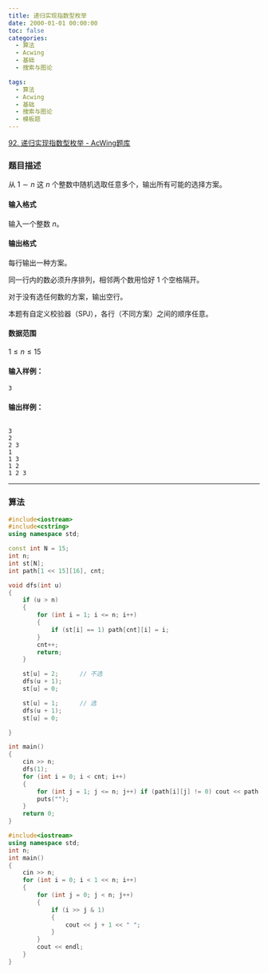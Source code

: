 ```yaml
---
title: 递归实现指数型枚举
date: 2000-01-01 00:00:00
toc: false
categories:
  - 算法
  - Acwing
  - 基础
  - 搜索与图论

tags:
  - 算法
  - Acwing
  - 基础
  - 搜索与图论
  - 模板题
---
```


[92. 递归实现指数型枚举 - AcWing题库](https://www.acwing.com/problem/content/94/)



### 题目描述
从 $1 \sim n$ 这 $n$ 个整数中随机选取任意多个，输出所有可能的选择方案。

#### 输入格式

输入一个整数 $n$。

#### 输出格式

每行输出一种方案。

同一行内的数必须升序排列，相邻两个数用恰好 $1$ 个空格隔开。

对于没有选任何数的方案，输出空行。

本题有自定义校验器（SPJ），各行（不同方案）之间的顺序任意。

#### 数据范围

$1 \le n \le 15$

#### 输入样例：

```
3
```

#### 输出样例：

```

3
2
2 3
1
1 3
1 2
1 2 3
```

---
### 算法


```cpp
#include<iostream>
#include<cstring>
using namespace std;

const int N = 15;
int n;
int st[N];
int path[1 << 15][16], cnt;

void dfs(int u)
{
    if (u > n) 
    {
        for (int i = 1; i <= n; i++)
        {
            if (st[i] == 1) path[cnt][i] = i;
        }
        cnt++;
        return;
    }

    st[u] = 2;      // 不选
    dfs(u + 1);
    st[u] = 0;

    st[u] = 1;      // 选
    dfs(u + 1);
    st[u] = 0;

}

int main()
{
    cin >> n;
    dfs(1);
    for (int i = 0; i < cnt; i++)
    {
        for (int j = 1; j <= n; j++) if (path[i][j] != 0) cout << path[i][j] << " ";
        puts("");
    }
    return 0;
}
```


```cpp
#include<iostream>
using namespace std;
int n;
int main()
{
    cin >> n;
    for (int i = 0; i < 1 << n; i++)
    {
        for (int j = 0; j < n; j++)
        {
            if (i >> j & 1)
            {
                cout << j + 1 << " ";
            }
        }
        cout << endl;
    }
}
```